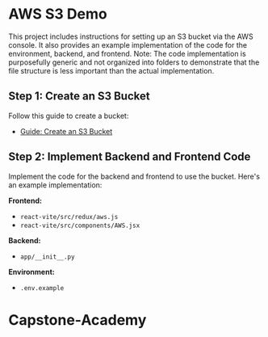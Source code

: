 # AWS S3 Demo

This project includes instructions for setting up an S3 bucket via the AWS console. It also provides an example implementation of the code for the environment, backend, and frontend.  Note: The code implementation is purposefully generic and not organized into folders to demonstrate that the file structure is less important than the actual implementation.

## Step 1: Create an S3 Bucket

Follow this guide to create a bucket:

- [Guide: Create an S3 Bucket](https://scribehow.com/shared/Create_an_S3_Bucket_in_AWS__aJhJzta9TZWQyfKvXQd6gQ)

## Step 2: Implement Backend and Frontend Code

Implement the code for the backend and frontend to use the bucket.  Here's an example implementation:

**Frontend:**

* `react-vite/src/redux/aws.js`
* `react-vite/src/components/AWS.jsx`

**Backend:**

* `app/__init__.py`

**Environment:**

* `.env.example`
# Capstone-Academy
